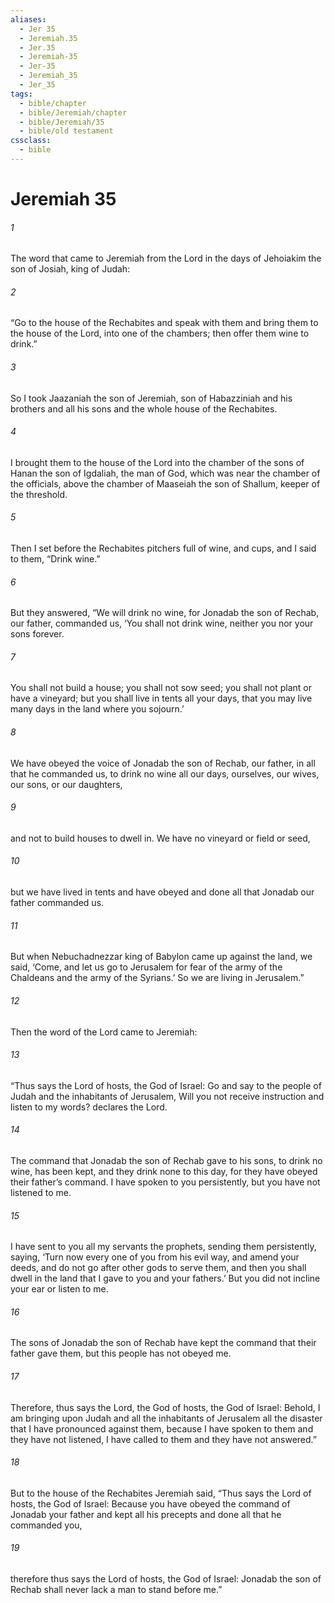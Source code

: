 ```yaml
---
aliases:
  - Jer 35
  - Jeremiah.35
  - Jer.35
  - Jeremiah-35
  - Jer-35
  - Jeremiah_35
  - Jer_35
tags:
  - bible/chapter
  - bible/Jeremiah/chapter
  - bible/Jeremiah/35
  - bible/old testament
cssclass:
  - bible
---
```


# Jeremiah 35

###### 1
The word that came to Jeremiah from the Lord in the days of Jehoiakim the son of Josiah, king of Judah:
###### 2
“Go to the house of the Rechabites and speak with them and bring them to the house of the Lord, into one of the chambers; then offer them wine to drink.”
###### 3
So I took Jaazaniah the son of Jeremiah, son of Habazziniah and his brothers and all his sons and the whole house of the Rechabites.
###### 4
I brought them to the house of the Lord into the chamber of the sons of Hanan the son of Igdaliah, the man of God, which was near the chamber of the officials, above the chamber of Maaseiah the son of Shallum, keeper of the threshold.
###### 5
Then I set before the Rechabites pitchers full of wine, and cups, and I said to them, “Drink wine.”
###### 6
But they answered, “We will drink no wine, for Jonadab the son of Rechab, our father, commanded us, ‘You shall not drink wine, neither you nor your sons forever.
###### 7
You shall not build a house; you shall not sow seed; you shall not plant or have a vineyard; but you shall live in tents all your days, that you may live many days in the land where you sojourn.’
###### 8
We have obeyed the voice of Jonadab the son of Rechab, our father, in all that he commanded us, to drink no wine all our days, ourselves, our wives, our sons, or our daughters,
###### 9
and not to build houses to dwell in. We have no vineyard or field or seed,
###### 10
but we have lived in tents and have obeyed and done all that Jonadab our father commanded us.
###### 11
But when Nebuchadnezzar king of Babylon came up against the land, we said, ‘Come, and let us go to Jerusalem for fear of the army of the Chaldeans and the army of the Syrians.’ So we are living in Jerusalem.”
###### 12
Then the word of the Lord came to Jeremiah:
###### 13
“Thus says the Lord of hosts, the God of Israel: Go and say to the people of Judah and the inhabitants of Jerusalem, Will you not receive instruction and listen to my words? declares the Lord.
###### 14
The command that Jonadab the son of Rechab gave to his sons, to drink no wine, has been kept, and they drink none to this day, for they have obeyed their father’s command. I have spoken to you persistently, but you have not listened to me.
###### 15
I have sent to you all my servants the prophets, sending them persistently, saying, ‘Turn now every one of you from his evil way, and amend your deeds, and do not go after other gods to serve them, and then you shall dwell in the land that I gave to you and your fathers.’ But you did not incline your ear or listen to me.
###### 16
The sons of Jonadab the son of Rechab have kept the command that their father gave them, but this people has not obeyed me.
###### 17
Therefore, thus says the Lord, the God of hosts, the God of Israel: Behold, I am bringing upon Judah and all the inhabitants of Jerusalem all the disaster that I have pronounced against them, because I have spoken to them and they have not listened, I have called to them and they have not answered.”
###### 18
But to the house of the Rechabites Jeremiah said, “Thus says the Lord of hosts, the God of Israel: Because you have obeyed the command of Jonadab your father and kept all his precepts and done all that he commanded you,
###### 19
therefore thus says the Lord of hosts, the God of Israel: Jonadab the son of Rechab shall never lack a man to stand before me.”


